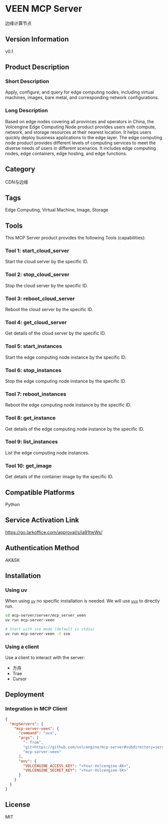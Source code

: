 # VEEN MCP Server

边缘计算节点

## Version Information

v0.1

## Product Description

### Short Description

Apply, configure, and query for edge computing nodes, including virtual machines, images, bare metal, and corresponding network configurations.

### Long Description

Based on edge nodes covering all provinces and operators in China, the Volcengine Edge Computing Node product provides users with compute, network, and storage resources at their nearest location. It helps users quickly deploy business applications to the edge layer. The edge computing node product provides different levels of computing services to meet the diverse needs of users in different scenarios. It includes edge computing nodes, edge containers, edge hosting, and edge functions.

## Category

CDN与边缘

## Tags

Edge Computing, Virtual Machine, Image, Storage

## Tools

This MCP Server product provides the following Tools (capabilities):

### Tool 1: start_cloud_server

Start the cloud server by the specific ID.

### Tool 2: stop_cloud_server

Stop the cloud server by the specific ID.

### Tool 3: reboot_cloud_server

Reboot the cloud server by the specific ID.

### Tool 4: get_cloud_server

Get details of the cloud server by the specific ID.

### Tool 5: start_instances

Start the edge computing node instance by the specific ID.

### Tool 6: stop_instances

Stop the edge computing node instance by the specific ID.

### Tool 7: reboot_instances

Reboot the edge computing node instance by the specific ID.

### Tool 8: get_instance

Get details of the edge computing node instance by the specific ID.

### Tool 9: list_instances

List the edge computing node instances.

### Tool 10: get_image

Get details of the container image by the specific ID.

## Compatible Platforms

Python

## Service Activation Link

https://go.larkoffice.com/approval/s/ia91twWs/

## Authentication Method

AK&amp;SK

## Installation

### Using uv

When using [`uv`](https://docs.astral.sh/uv/) no specific installation is needed.
We will use [`uvx`](https://docs.astral.sh/uv/guides/tools/) to directly run.

```bash
cd mcp-server/server/mcp_server_veen
uv run mcp-server-veen

# Start with sse mode (default is stdio)
uv run mcp-server-veen -t sse
```

### Using a client

Use a client to interact with the server:

- 方舟
- Trae
- Cursor

## Deployment

### Integration in MCP Client

```json
{
  "mcpServers": {
    "mcp-server-veen": {
      "command": "uvx",
      "args": [
        "--from",
        "git+https://github.com/volcengine/mcp-server#subdirectory=server/mcp_server_veen",
        "mcp-server-veen"
      ],
      "env": {
        "VOLCENGINE_ACCESS_KEY": "<Your-Volcengine-AK>",
        "VOLCENGINE_SECRET_KEY": "<Your-Volcengine-SK>"
      }
    }
  }
}
```

## License

MIT
